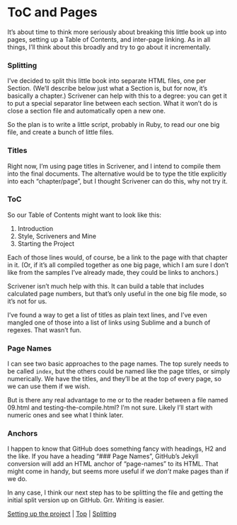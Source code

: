 # ToC and Pages #

It’s about time to think more seriously about breaking this little book up into pages, setting up a Table of Contents, and inter-page linking. As in all things, I’ll think about this broadly and try to go about it incrementally.

### Splitting

I’ve decided to split this little book into separate HTML files, one per Section. (We’ll describe below just what a Section is, but for now, it’s basically a chapter.) Scrivener can help with this to a degree: you can get it to put a special separator line between each section. What it won’t do is close a section file and automatically open a new one.

So the plan is to write a little script, probably in Ruby, to read our one big file, and create a bunch of little files.

### Titles

Right now, I’m using page titles in Scrivener, and I intend to compile them into the final documents. The alternative would be to type the title explicitly into each “chapter/page”, but I thought Scrivener can do this, why not try it. 

### ToC

So our Table of Contents might want to look like this:

1. Introduction
2. Style, Scriveners and Mine
3. Starting the Project

Each of those lines would, of course, be a link to the page with that chapter in it. (Or, if it’s all compiled together as one big page, which I am sure I don’t like from the samples I’ve already made, they could be links to anchors.)

Scrivener isn’t much help with this. It can build a table that includes calculated page numbers, but that’s only useful in the one big file mode, so it’s not for us.

I’ve found a way to get a list of titles as plain text lines, and I’ve even mangled one of those into a list of links using Sublime and a bunch of regexes. That wasn’t fun.

### Page Names

I can see two basic approaches to the page names. The top surely needs to be called `index`, but the others could be named like the page titles, or simply numerically. We have the titles, and they’ll be at the top of every page, so we can use them if we wish.

But is there any real advantage to me or to the reader between a file named 09.html and testing-the-compile.html? I’m not sure. Likely I’ll start with numeric ones and see what I think later.

### Anchors

I happen to know that GitHub does something fancy with headings, H2 and the like. If you have a heading “\#\#\# Page Names”, GitHub’s Jekyll conversion will add an HTML anchor of “page-names” to its HTML. That might come in handy, but seems more useful if we *don’t* make pages than if we do.

In any case, I think our next step has to be splitting the file and getting the initial split version up on GitHub. Grr. Writing is easier.



[Setting up the project](09.html) | [Top](index.html) | [Splitting](11.html)




[ScreenShot2018-06-17at5.43.41AM]: ScreenShot2018-06-17at5.43.41AM.png

[ScreenShot2018-06-15at3.48.45AM]: ScreenShot2018-06-15at3.48.45AM.png

[ScreenShot2018-06-15at3.56.55AM]: ScreenShot2018-06-15at3.56.55AM.png

[ScreenShot2018-06-15at3.59.33AM]: ScreenShot2018-06-15at3.59.33AM.png

[ScreenShot2018-06-15at4.15.13AM]: ScreenShot2018-06-15at4.15.13AM.png

[ScreenShot2018-06-15at4.31.51AM]: ScreenShot2018-06-15at4.31.51AM.png

[ScreenShot2018-06-15at4.33.00AM]: ScreenShot2018-06-15at4.33.00AM.png

[ScreenShot2018-06-15at4.34.19AM]: ScreenShot2018-06-15at4.34.19AM.png

[ScreenShot2018-06-15at4.35.50AM]: ScreenShot2018-06-15at4.35.50AM.png

[ScreenShot2018-06-15at4.53.51AM]: ScreenShot2018-06-15at4.53.51AM.png

[ScreenShot2018-06-15at4.55.43AM]: ScreenShot2018-06-15at4.55.43AM.png

[ScreenShot2018-06-15at5.07.22AM]: ScreenShot2018-06-15at5.07.22AM.png

[ScreenShot2018-06-15at5.12.50AM]: ScreenShot2018-06-15at5.12.50AM.png

[ScreenShot2018-06-15at5.14.54AM]: ScreenShot2018-06-15at5.14.54AM.png

[ScreenShot2018-06-15at9.24.21AM]: ScreenShot2018-06-15at9.24.21AM.png

[ScreenShot2018-06-15at9.59.53AM]: ScreenShot2018-06-15at9.59.53AM.png

[ScreenShot2018-06-16at7.47.10AM]: ScreenShot2018-06-16at7.47.10AM.png

[ScreenShot2018-06-17at6.41.19AM]: ScreenShot2018-06-17at6.41.19AM.png

[ScreenShot2018-06-17at7.05.30AM]: ScreenShot2018-06-17at7.05.30AM.png

[ScreenShot2018-06-17at8.13.28PM]: ScreenShot2018-06-17at8.13.28PM.png

[ScreenShot2018-06-18at9.45.26AM]: ScreenShot2018-06-18at9.45.26AM.png

[ScreenShot2018-06-19at8.03.28PM]: ScreenShot2018-06-19at8.03.28PM.png

[ScreenShot2018-06-17at6.06.28AM]: ScreenShot2018-06-17at6.06.28AM.png

